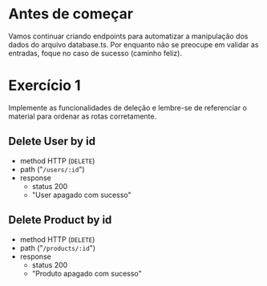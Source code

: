 # Antes de começar
Vamos continuar criando endpoints para automatizar a manipulação dos dados do arquivo database.ts.
Por enquanto não se preocupe em validar as entradas, foque no caso de sucesso (caminho feliz).

# Exercício 1
Implemente as funcionalidades de deleção e lembre-se de referenciar o material para ordenar as rotas corretamente.

## Delete User by id
- method HTTP (`DELETE`)
- path ("`/users/:id`")
- response
    - status 200
    - "User apagado com sucesso"

## Delete Product by id
- method HTTP (`DELETE`)
- path ("`/products/:id`")
- response
    - status 200
    - "Produto apagado com sucesso"
